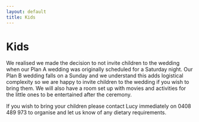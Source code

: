 ```yaml
---
layout: default
title: Kids
---
```

# Kids

We realised we made the decision to not invite children to the wedding when our Plan A wedding was originally scheduled for a Saturday night. Our Plan B wedding falls on a Sunday and we understand this adds logistical complexity so we are happy to invite children to the wedding if you wish to bring them. We will also have a room set up with movies and activities for the little ones to be entertained after the ceremony.

If you wish to bring your children please contact Lucy immediately on 0408 489 973 to organise and let us know of any dietary requirements.
